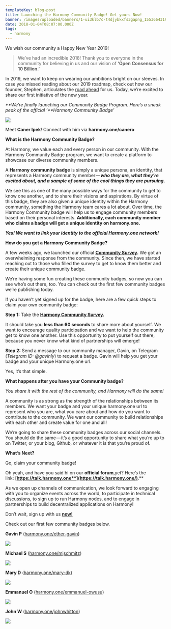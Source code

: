```yaml
---
templateKey: blog-post
title: Launching the Harmony Community Badge! Get yours Now!
banner: /images/uploaded/banners/1-ui3klb7c-t4djybkxfs3gapng_1553664319.png
date: 2018-01-04T08:07:00.000Z
tags:
  - harmony
---
```

We wish our community a Happy New Year 2019!  

> We’ve had an incredible 2018! Thank you to everyone in the community for believing in us and our vision of **‘Open Consensus for 10 Billion.’**  

In 2019, we want to keep on wearing our ambitions bright on our sleeves. In case you missed reading about our 2019 roadmap, check out how our founder, Stephen, articulates the [road ahead](https://medium.com/harmony-one/harmony-2019-roadmap-497d7ed0a98b) for us. Today, we’re excited to share our first initiative of the new year.  

_**We’re finally launching our Community Badge Program. Here’s a sneak peak of the official ‘**Harmony Community Badge’_  

![](/images/uploaded/1-ui3klb7c-t4djybkxfs3gapng_1553664272.png)

Meet **Caner Ipek**! Connect with him via **harmony.one/canero**  

**What is the Harmony Community Badge?**

At Harmony, we value each and every person in our community. With the Harmony Community Badge program, we want to create a platform to showcase our diverse community members.

A **Harmony community badge** is simply a unique persona, an identity, that represents a Harmony community member — _**who they are, what they’re excited about, and a sample of some of the cool things they are pursuing.**_

We see this as one of the many possible ways for the community to get to know one another, and to share their visions and aspirations. By virtue of this badge, they are also given a unique identity within the Harmony community, something the Harmony team cares a lot about. Over time, the Harmony Community badge will help us to engage community members based on their personal interests. **Additionally, each community member who claims a badge will get a unique identity on harmony.one.**

_**Yes! We want to link your identity to the official Harmony.one network!**_

**How do you get a Harmony Community Badge?**

A few weeks ago, we launched our official [**Community Survey**](https://harmony.one/community-survey)**.** We got an overwhelming response from the community. Since then, we have started reaching out to those who filled the survey to get to know them better and create their unique community badge.

We’re having some fun creating these community badges, so now you can see who’s out there, too. You can check out the first few community badges we’re publishing today.

If you haven’t yet signed up for the badge, here are a few quick steps to claim your own community badge:

**Step 1:** Take the [**Harmony Community Survey**](https://harmony.one/community-survey)**.**

It should take you **less than 60 seconds** to share more about yourself. We want to encourage quality participation and we want to help the community get to know one another. Use this opportunity to put yourself out there, because you never know what kind of partnerships will emerge!

**Step 2:** Send a message to our community manager, Gavin, on Telegram (_Telegram ID: @gavinly_) to request a badge. Gavin will help you get your badge and your unique Harmony.one url.

Yes, it’s that simple.

**What happens after you have your Community badge?**

_You share it with the rest of the community, and Harmony will do the same!_  

A community is as strong as the strength of the relationships between its members. We want your badge and your unique harmony.one url to represent who you are, what you care about and how do you want to contribute to the community. We want our community to build relationships with each other and create value for one and all!

We’re going to share these community badges across our social channels. You should do the same — it’s a good opportunity to share what you’re up to on Twitter, or your blog, Github, or whatever it is that you’re proud of.

**What’s Next?**

Go, claim your community badge!

Oh yeah, and have you said hi on our **official forum**,yet? Here’s the link: [**https://talk.harmony.one**](https://talk.harmony.one/)**.**

As we open up channels of communication, we look forward to engaging with you to organize events across the world, to participate in technical discussions, to sign up to run Harmony nodes, and to engage in partnerships to build decentralized applications on Harmony!​​​​​​​

Don’t wait, sign up with us [**now!**](https://harmony.one/community-survey)

Check out our first few community badges below.  

**Gavin P** ([harmony.one/ether-gavin](http://harmony.one/ether-gavin))  

![](/images/uploaded/1-t3sdad2ad3mjox8-yb7vfqpng_1553664500.png)

**Michael S** ([harmony.one/mjschmitz](http://harmony.one/mjschmitz))  

![](/images/uploaded/1-hihjirz-x5jl61oioikx8gpng_1553664668.png)

**Mary D** ([harmony.one/mary-dk](http://harmony.one/mary-dk))  

![](/images/uploaded/1-zry7fvdvubvpxqb6y3dcapng_1553664712.png)

**Emmanuel O** ([harmony.one/emmanuel-owusu](http://harmony.one/emmanuel-owusu))  

![](/images/uploaded/1-lxrcs-xmj3vmo5h-ekxk-wpng_1553664746.png)

**John W** ([harmony.one/johnwhitton](http://harmony.one/johnwhitton))  

![](/images/uploaded/1-o3poev3t4niuaifkcrx3twpng_1553664777.png)
